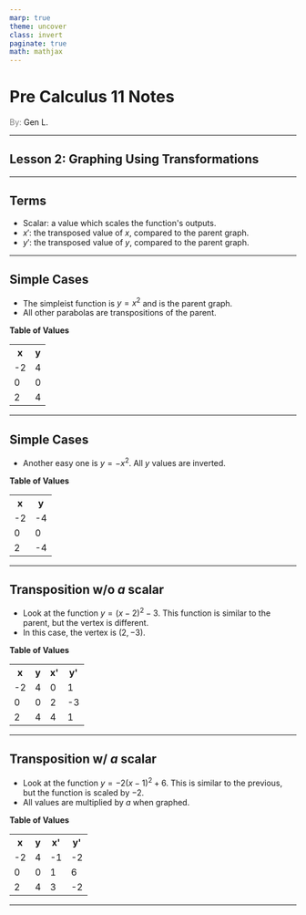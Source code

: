 ```yaml
---
marp: true
theme: uncover
class: invert
paginate: true
math: mathjax
---
```


# <!--fit--> Pre Calculus 11 Notes
<span style="color:grey">By:</span> Gen L.

<!--_footer: In partnership with Hyperion University, 2023-->

---

## Lesson 2: Graphing Using Transformations

---

## Terms

* Scalar: a value which scales the function's outputs.
* $x'$: the transposed value of $x$, compared to the parent graph.
* $y'$: the transposed value of $y$, compared to the parent graph.

---

## Simple Cases

* The simpleist function is $y=x^2$ and is the parent graph.
* All other parabolas are transpositions of the parent.

**Table of Values**

<table>
    <tr>
        <th>x</th> <th>y</th>
    </tr>
    <tr>
        <td>-2</td> <td>4</td>
    </tr>
    <tr>
        <td>0</td> <td>0</td>
    </tr>
    <tr>
        <td>2</td> <td>4</td>
    </tr>
</table>

---

## Simple Cases

* Another easy one is $y=-x^2$. All $y$ values are inverted.

**Table of Values**

<table>
    <tr>
        <th>x</th> <th>y</th>
    </tr>
    <tr>
        <td>-2</td> <td>-4</td>
    </tr>
    <tr>
        <td>0</td> <td>0</td>
    </tr>
    <tr>
        <td>2</td> <td>-4</td>
    </tr>
</table>

---

## Transposition w/o $a$ scalar

* Look at the function $y=(x-2)^2-3$. This function is similar to the parent, but the vertex is different.
* In this case, the vertex is $(2,-3)$.

**Table of Values**

<table>
    <tr>
        <th>x</th> <th>y</th> <th>x'</th> <th>y'</th>
    </tr>
    <tr>
        <td>-2</td> <td>4</td> <td>0</td>
        <td>1</td>
    </tr>
    <tr>
        <td>0</td> <td>0</td> <td>2</td> <td>-3</td>
    </tr>
    <tr>
        <td>2</td> <td>4</td> <td>4</td> <td>1</td>
    </tr>
</table>

---

## Transposition w/ $a$ scalar

* Look at the function $y=-2(x-1)^2+6$. This is similar to the previous, but the function is scaled by $-2$.
* All values are multiplied by $a$ when graphed.

**Table of Values**

<table>
    <tr>
        <th>x</th> <th>y</th> <th>x'</th> <th>y'</th>
    </tr>
    <tr>
        <td>-2</td> <td>4</td> <td>-1</td>
        <td>-2</td>
    </tr>
    <tr>
        <td>0</td> <td>0</td> <td>1</td> <td>6</td>
    </tr>
    <tr>
        <td>2</td> <td>4</td> <td>3</td> <td>-2</td>
    </tr>
</table>

---
